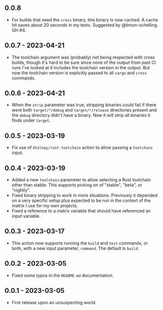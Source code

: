 ## 0.0.8

- For builds that need the `cross` binary, this binary is now cached. A cache
  hit saves about 20 seconds in my tests. Suggested by @timon-schelling. GH
  #4.

## 0.0.7 - 2023-04-21

- The toolchain argument was (probably) not being respected with cross builds,
  though it's hard to be sure since none of the output from past CI runs I've
  looked at it includes the toolchain version in the output. But now the
  toolchain version is explicitly passed to all `cargo` and `cross` commands.

## 0.0.6 - 2023-04-21

- When the `strip` parameter was true, stripping binaries could fail if there
  were both `target/*/debug` and `target/*/release` directories present and
  the `debug` directory didn't have a binary. Now it will strip all binaries
  it finds under `target`.

## 0.0.5 - 2023-03-19

- Fix use of `dtolnay/rust-toolchain` action to allow passing a `toolchain`
  input.

## 0.0.4 - 2023-03-19

- Added a new `toolchain` parameter to allow selecting a Rust toolchain other
  than stable. This supports picking on of "stable", "beta", or "nightly".
- Fixed binary stripping to work in more situations. Previously it depended on
  a very specific setup plus expected to be run in the context of the matrix I
  use for my own projects.
- Fixed a reference to a matrix variable that should have referenced an input
  variable.

## 0.0.3 - 2023-03-17

- This action now supports running the `build` and `test` commands, or both,
  with a new input parameter, `command`. The default is `build`.

## 0.0.2 - 2023-03-05

- Fixed some typos in the `README.md` documentation.

## 0.0.1 - 2023-03-05

- First release upon an unsuspecting world.

